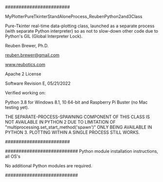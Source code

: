 ########################  

MyPlotterPureTkinterStandAloneProcess_ReubenPython2and3Class

Pure-Tkinter real-time data-plotting class, launched as a separate process (with separate Python interpreter) so as not to slow-down other code due to Python's GIL (Global Interpreter Lock). 

Reuben Brewer, Ph.D.

reuben.brewer@gmail.com

www.reubotics.com

Apache 2 License

Software Revision E, 05/21/2022

Verified working on: 

Python 3.8 for Windows 8.1, 10 64-bit and Raspberry Pi Buster (no Mac testing yet).

THE SEPARATE-PROCESS-SPAWNING COMPONENT OF THIS CLASS IS NOT AVAILABLE IN PYTHON 2 DUE TO LIMITATION OF
"multiprocessing.set_start_method('spawn')" ONLY BEING AVAILABLE IN PYTHON 3. PLOTTING WITHIN A SINGLE PROCESS STILL WORKS.

########################  

########################### Python module installation instructions, all OS's

No additional Python modules are required.

###########################
